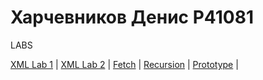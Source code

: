 # Харчевников Денис P41081
LABS

[XML Lab 1](https://harchevnikovdenis.github.io/xsl_lab1.xml) | 
[XML Lab 2](https://harchevnikovdenis.github.io/xsl_lab2.xml) | 
[Fetch](https://harchevnikovdenis.github.io/fetch.html) | 
[Recursion](https://harchevnikovdenis.github.io/Recursion/recursion.html) | 
[Prototype](https://github.com/HarchevnikovDenis/HarchevnikovDenis.github.io/blob/main/prototype.js) | 
